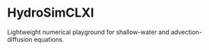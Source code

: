 # HydroSimCLXI
Lightweight numerical playground for shallow-water and advection-diffusion equations.
